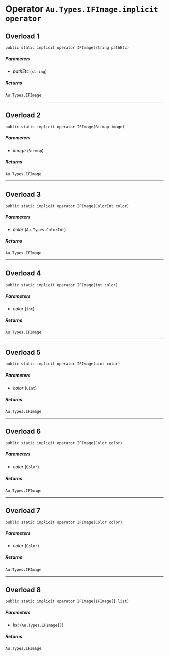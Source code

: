 # Operator `Au.Types.IFImage.implicit operator`

## Overload 1

```
public static implicit operator IFImage(string pathEtc)
```

##### Parameters

- *pathEtc*  (`string`)

##### Returns

`Au.Types.IFImage`

* * *

## Overload 2

```
public static implicit operator IFImage(Bitmap image)
```

##### Parameters

- *image*  (`Bitmap`)

##### Returns

`Au.Types.IFImage`

* * *

## Overload 3

```
public static implicit operator IFImage(ColorInt color)
```

##### Parameters

- *color*  (`Au.Types.ColorInt`)

##### Returns

`Au.Types.IFImage`

* * *

## Overload 4

```
public static implicit operator IFImage(int color)
```

##### Parameters

- *color*  (`int`)

##### Returns

`Au.Types.IFImage`

* * *

## Overload 5

```
public static implicit operator IFImage(uint color)
```

##### Parameters

- *color*  (`uint`)

##### Returns

`Au.Types.IFImage`

* * *

## Overload 6

```
public static implicit operator IFImage(Color color)
```

##### Parameters

- *color*  (`Color`)

##### Returns

`Au.Types.IFImage`

* * *

## Overload 7

```
public static implicit operator IFImage(Color color)
```

##### Parameters

- *color*  (`Color`)

##### Returns

`Au.Types.IFImage`

* * *

## Overload 8

```
public static implicit operator IFImage(IFImage[] list)
```

##### Parameters

- *list*  (`Au.Types.IFImage[]`)

##### Returns

`Au.Types.IFImage`